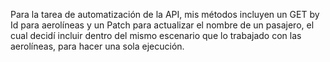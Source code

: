Para la tarea de automatización de la API, mis métodos incluyen un GET by Id para aerolíneas y un Patch para actualizar el nombre de un pasajero, el cual decidí incluir dentro del mismo escenario que lo trabajado con las aerolíneas, para hacer una sola ejecución.